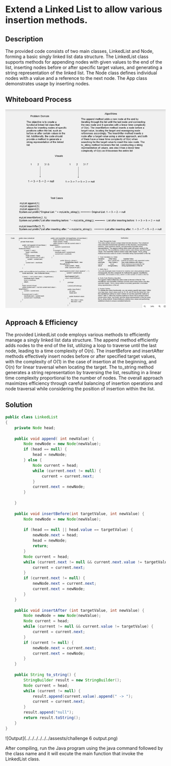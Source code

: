 # Extend a Linked List to allow various insertion methods.

## Description

The provided code consists of two main classes, LinkedList and Node, forming a basic singly linked list data structure.
The LinkedList class supports methods for appending nodes with given values to the end of the list, 
inserting nodes before or after specific target values, and generating a string representation of the linked list.
The Node class defines individual nodes with a value and a reference to the next node.
The App class demonstrates usage by inserting nodes.

## Whiteboard Process
![WhiteBoard](../../../../../../assests/Challenge6%20WhiteBoard%20part1.png)
![WhiteBoard](../../../../../../assests/Challenge6%20WhiteBoard%20part2.png)

## Approach & Efficiency

The provided LinkedList code employs various methods to efficiently manage a singly linked list data structure.
The append method efficiently adds nodes to the end of the list, utilizing a loop to traverse until the last node,
leading to a time complexity of O(n). The insertBefore and insertAfter methods effectively insert nodes before or after specified target values,
with the complexity of O(1) in the case of insertion at the beginning, and O(n) for linear traversal when locating the target.
The to_string method generates a string representation by traversing the list,
resulting in a linear time complexity proportional to the number of nodes.
The overall approach maximizes efficiency through careful balancing of insertion operations and node traversal while considering the position of insertion within the list.

## Solution

```java
public class LinkedList
{
    private Node head;

    public void append( int newValue) {
        Node newNode = new Node(newValue);
        if (head == null) {
            head = newNode;
        } else {
            Node current = head;
            while (current.next != null) {
                current = current.next;
            }
            current.next = newNode;
        }

    }

    public void insertBefore(int targetValue, int newValue) {
        Node newNode = new Node(newValue);

        if (head == null || head.value == targetValue) {
            newNode.next = head;
            head = newNode;
            return;
        }
        Node current = head;
        while (current.next != null && current.next.value != targetValue) {
            current = current.next;
        }
        if (current.next != null) {
            newNode.next = current.next;
            current.next = newNode;
        }
    }

    public void insertAfter (int targetValue, int newValue) {
        Node newNode = new Node(newValue);
        Node current = head;
        while (current != null && current.value != targetValue) {
            current = current.next;
        }
        if (current != null) {
            newNode.next = current.next;
            current.next = newNode;
        }
    }

    public String to_string() {
        StringBuilder result = new StringBuilder();
        Node current = head;
        while (current != null) {
            result.append(current.value).append(" -> ");
            current = current.next;
        }
        result.append("null");
        return result.toString();
    }
}
````

![Output](../../../../../../assests/challenge 6 output.png)

After compiling, run the Java program using the java command followed by the class name and it will excute the main function that invoke the LinkedList class.
